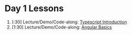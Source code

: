 # Day 1 Lessons

1. [:30] Lecture/Demo/Code-along: [Typescript Introduction](01-typescript.md)
1. [1:30] Lecture/Demo/Code-along: [Angular Basics](02-angular-basics.md)
